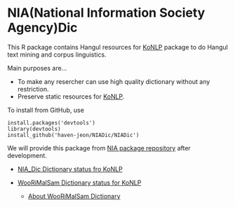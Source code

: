 # NIA(National Information Society Agency)Dic

This R package contains Hangul resources for [KoNLP][konlp] package to do Hangul text mining and  corpus linguistics.

Main purposes are...
 
* To make any resercher can use high quality dictionary without any restriction.
* Preserve static resources for [KoNLP][konlp].


To install from GitHub, use

    install.packages('devtools')
    library(devtools)
    install_github('haven-jeon/NIADic/NIADic')


We will provide this package from [NIA package repository]() after development.

- [NIA_Dic Dictionary status fro KoNLP](https://github.com/haven-jeon/NIADic/blob/master/ni_dic_stat.md)

- [WooRiMalSam Dictionary status for KoNLP](https://github.com/haven-jeon/NIADic/blob/master/woorimalsam_stat2.md)
  + [About WooRiMalSam Dictionary](https://ko.wikipedia.org/wiki/%EC%9A%B0%EB%A6%AC%EB%A7%90_%EC%83%98)


[konlp]:http://cran.r-project.org/web/packages/KoNLP/index.html


